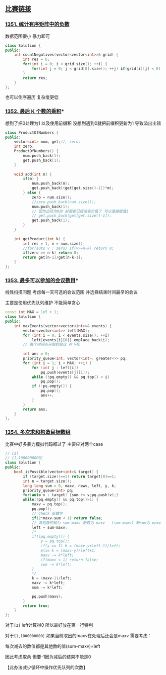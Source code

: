## [比赛链接](https://leetcode-cn.com/contest/weekly-contest-176/)


### [1351. 统计有序矩阵中的负数](https://leetcode-cn.com/problems/count-negative-numbers-in-a-sorted-matrix/)

数据范围很小 暴力即可

```c++
class Solution {
public:
    int countNegatives(vector<vector<int>>& grid) {
        int res = 0;
        for(int i = 0; i < grid.size(); ++i) {
            for(int j = 0; j < grid[0].size(); ++j) if(grid[i][j] < 0) ++res;
        }
        return res;
    }
};
```

也可以倒序遍历 复杂度更低

### [1352. 最后 K 个数的乘积](https://leetcode-cn.com/problems/product-of-the-last-k-numbers/)*

想到了把0处理为1 以及使用前缀积 没想到遇到0就把前缀积更新为1 导致溢出出错

```c++
class ProductOfNumbers {
public:
    vector<int> num, get;//, zero;
    int zero;
    ProductOfNumbers() {
        num.push_back(1);
        get.push_back(1);
    }
    
    void add(int m) {
        if(m) {
            num.push_back(m);
            get.push_back((get[get.size()-1])*m);
        } else {
            zero = num.size();
            //zero.push_back(num.size());
            num.push_back(1);
            // 因为出现为0的 前面都已经没有价值了 可以直接赋值1
            // get.push_back(get[get.size()-1]);
            get.push_back(1);
        }
    }
    
    int getProduct(int k) {
        int res = 1, n = num.size();
        //for(auto v : zero) if(v>=n-k) return 0;
        if(zero >= n-k) return 0;
        return get[n-1]/get[n-k-1];
    }
};
```

### [1353. 最多可以参加的会议数目](https://leetcode-cn.com/problems/maximum-number-of-events-that-can-be-attended/)*

线性扫描问题 考虑每一天可选的会议范围 并选择结束时间最早的会议

主要是使用优先队列维护 不能简单贪心

```c++
const int MAX = 1e5 + 1;
class Solution {
public:
    int maxEvents(vector<vector<int>>& events) {
        vector<vector<int>> left(MAX);
        for (int i = 0; i < events.size(); ++i)
            left[events[i][0]].emplace_back(i);
        // 每个时间点开始的会议 存下标
        
        int ans = 0;
        priority_queue<int, vector<int>, greater<>> pq;
        for (int i = 1; i < MAX; ++i) {
            for (int j : left[i])
                pq.push(events[j][1]);
            while (!pq.empty() && pq.top() < i)
                pq.pop();
            if (!pq.empty()) {
                pq.pop();
                ans++;
            }
        }
        return ans;
    }
};
```

### [1354. 多次求和构造目标数组](https://leetcode-cn.com/problems/construct-target-array-with-multiple-sums/)

比赛中好多暴力模拟代码都过了 主要应对两个case

```c++
// [2]
// [1,1000000000]
class Solution {
public:
    bool isPossible(vector<int>& target) {
        if (target.size()==1) return target[0]==1;
        int n = target.size();
        long long sum = 0, maxv, newv, left, y, k;
        priority_queue<int> pq;
        for(auto v : target) {sum += v;pq.push(v);}
        while(!pq.empty() && pq.top()>1) {
            maxv = pq.top();
            pq.pop();
            // check 新数字
            if(2*maxv-sum < 1) return false;
            // 其他数的和为 sum-maxv 新数为 maxv - (sum-maxv) 新sum为 maxv
            left = sum-maxv;
            /*
            if(!pq.empty()) {
                y = pq.top();
                if(y == 1) k = (maxv-y+left-1)/left;
                else k = (maxv-y)/left+1;
                maxv -= k*left;
                if(maxv < 1) return false;
                sum -= k*left;
            }
            */
            k = (maxv-1)/left;
            maxv -= k*left;
            sum -= k*left;

            pq.push(maxv);
        }
        return true;
    }
};
```

对于`[2]` left计算得0 所以最好放在第一行特判

对于`[1,1000000000]` 如果当前取出的maxv在处理后还会是maxv 需要考虑：

每次减去的数值都是其他数的值(sum-maxv)=left

因此考虑取余 但要-1因为减后的结果不能是0

【此办法减少循环中操作优先队列的次数】